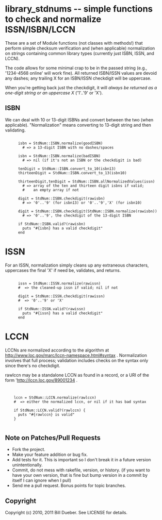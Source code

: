 # library_stdnums -- simple functions to check and normalize ISSN/ISBN/LCCN

These are a set of Module functions (not classes with methods!) that perform simple checksum verification and (when applicable) normalization on strings containing common library types (currently just ISBN, ISSN, and LCCN).

The code allows for some minimal crap to be in the passed string (e.g., '1234-4568 online' will work fine). All returned ISBN/ISSN values are devoid any dashes; any trailing X for an ISBN/ISSN checkdigit will be uppercase.

When you're getting back just the checkdigit, it will *always be returned as a one-digit string or an uppercase X* ('1'..'9' or 'X').


## ISBN

We can deal with 10 or 13-digit ISBNs and convert between the two (when applicable).
"Normalization" means converting to 13-digit string and then validating.

~~~~~

      isbn = StdNum::ISBN.normalize(goodISBN)
        # => a 13-digit ISBN with no dashes/spaces

      isbn = StdNum::ISBN.normalize(badISBN)
        # => nil (if it's not an ISBN or the checkdigit is bad)

      tenDigit = StdNum::ISBN.convert_to_10(isbn13)
      thirteenDigit = StdNum::ISBN.convert_to_13(isbn10)

      thirteenDigit,tenDigit = StdNum::ISBN.allNormalizedValues(issn)
        # => array of the ten and thirteen digit isbns if valid;
        #    an empty array if not

      digit = StdNum::ISBN.checkdigit(rawisbn)
        # => '0'..'9' (for isbn13) or '0'..'9','X' (for isbn10)

      digit = StdNum::ISBN.checkdigit(StdNum::ISBN.normalize(rawisbn))
        # => '0'..'9', the checkdigit of the 13-digit ISBN

      if StdNum::ISBN.valid?(rawisbn)
        puts "#{isbn} has a valid checkdigit"
      end

~~~~~

# ISSN

For an ISSN, normalization simply cleans up any extraneous characters,
uppercases the final 'X' if need be, validates, and returns.

~~~~~

      issn = StdNum::ISSN.normalize(rawissn)
      #  => the cleaned-up issn if valid; nil if not

      digit = StdNum::ISSN.checkdigit(rawissn)
      #  => '0'..'9' or 'X'

      if StdNum::ISSN.valid?(rawissn)
        puts "#{issn} has a valid checkdigit"
      end
~~~~~

# LCCN

LCCNs are normalized according to the algorithm at
http://www.loc.gov/marc/lccn-namespace.html#syntax . Normalization involves
that full process; validation includes checks on the syntax only since
there's no checkdigit.

rawlccn may be a standalone LCCN as found in a record, or a URI of the form
'http://lccn.loc.gov/89001234 .

~~~~~


    lccn = StdNum::LCCN.normalize(rawlccn)
    #  => either the normalized lccn, or nil if it has bad syntax

    if StdNum::LCCN.valid?(rawlccn) {
      puts "#{rawlccn} is valid"
    }


~~~~~


## Note on Patches/Pull Requests

* Fork the project.
* Make your feature addition or bug fix.
* Add tests for it. This is important so I don't break it in a
  future version unintentionally.
* Commit, do not mess with rakefile, version, or history.
  (if you want to have your own version, that is fine but bump version in a commit by itself I can ignore when I pull)
* Send me a pull request. Bonus points for topic branches.

## Copyright

Copyright (c) 2010, 2011 Bill Dueber. See LICENSE for details.
